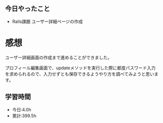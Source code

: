 ## 今日やったこと
- Rails課題 ユーザー詳細ページの作成 
 
# 感想
ユーザー詳細画面の作成まで進めることができました。

プロフィール編集画面で、updateメソッドを実行した際に都度パスワード入力を求められるので、入力せずとも保存できるようやり方を調べてみようと思います。

## 学習時間
- 今日:4.0h
- 累計:399.5h
